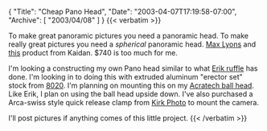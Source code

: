 {
  "Title": "Cheap Pano Head",
  "Date": "2003-04-07T17:19:58-07:00",
  "Archive": [
    "2003/04/08"
  ]
}
{{< verbatim >}}
<p>To make great panoramic pictures you need a panoramic head.  To make really great pictures you need a <i>spherical</i> panoramic head.  <a href="http://www.tawbaware.com/maxlyons/">Max Lyons</a> and <a href="http://www.caldwellphotographic.com/MosaicTutorial.html>Brian Caldwell</a> both have examples of what can be done.  (Max says that he uses a homemade pano head with his Nikon 990, but I don't think that would work with my camera -- a Canon D60.)
<p>Unfortunately, spherical panoramic heads are, for some odd reason, very expensive.  Quality camera equipment, in general, is very very expensive, but these seem to be above and beyond.  For an example, check out <a href="http://www.kaidan.com/Detail.bok?no=44">this</a> product from Kaidan.  $740 is too much for me.
<p>I'm looking a constructing my own Pano head similar to what <a href="http://www.erik-krause.de/panohead/">Erik ruffle</a> has done.  I'm looking in to doing this with extruded aluminum "erector set" stock from <a href="http://www.erik-krause.de/panohead/">8020</a>.  I'm planning on mounting this on my <a href="http://www.acratech.net/prod01.htm">Acratech ball head</a>.  Like Erik, I plan on using the ball head upside down.  I've also purchased a Arca-swiss style quick release clamp from <a href="http://www.kirkphoto.com/platforms.html">Kirk Photo</a> to mount the camera.
<p>I'll post pictures if anything comes of this little project.
{{< /verbatim >}}
